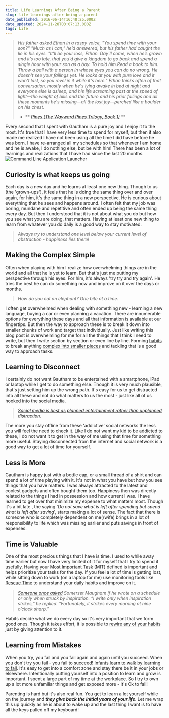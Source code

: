```yaml
---
title: Life Learnings After Being a Parent
slug: life-learnings-after-being-a-parent
date_published: 2016-06-14T16:48:25.000Z
date_updated: 2024-11-28T03:07:13.000Z
tags: Life
---
```


> *His father asked Ethan in a raspy voice, "You spend time with your son?"*
> *"Much as I can," he’d answered, but his father had caught the lie in his eyes.*
> *"It’ll be your loss, Ethan. Day'll come, when he’s grown and it’s too late, that you'd give a kingdom to go back and spend a single hour with your son as a boy. To hold him.Read a book to him. Throw a ball with a person in whose eyes you can do no wrong. He doesn't see your failings yet. He looks at you with pure love and it won't last, so you revel in it while it's here."*
> *Ethan thinks often of that conversation, mostly when he's lying awake in bed at night and everyone else is asleep, and his life screaming past at the speed of light—the weight of bills and the future and his prior failings and all these moments he's missing—all the lost joy—perched like a boulder on his chest.*
> - ** *[Pines (The Wayward Pines Trilogy, Book 1)](http://amzn.to/1YdxuYm)* **

Every second that I spent with Gautham is a pure joy and I enjoy it to the most. It's true that I have very less time to spend for myself, but then it also made me realized I have not been using all the time I did have before he was born. I have re-arranged all my schedules so that whenever I am home and he is awake, I do nothing else, but be with him! There has been a lot of learnings and realizations that I have had since the last 20 months.
![Command Line Application Launcher](__GHOST_URL__/content/images/gautham.jpg)
## **Curiosity is what keeps us going**

Each day is a new day and he learns at least one new thing. Though to us (the 'grown-ups'), it feels that he is doing the same thing over and over again, for him, it's the same thing in a new perspective. He is curious about everything that he sees and happens around. I often felt that my job was boring, mundane and repetitive and often ended up being the same thing every day. But then I understood that it is not about what you do but how you see what you are doing, that matters. Having at least one new thing to learn from whatever you do daily is a good way to stay motivated.

> *Always try to understand one level below your current level of abstraction - happiness lies there!*

## **Making the Complex Simple**

Often when playing with him I realize how overwhelming things are in the world and all that he is yet to learn. But that's just me putting my perspective through his eyes. For him, it's always 'try try and try again'. He tries the best he can do something now and improve on it over the days or months.

> *How do you eat an elephant? One bite at a time.*

I often get overwhelmed when dealing with something new - learning a new language, buying a car or even planning a vacation. There are innumerable options for everything these days and all that information is available at our fingertips. But then the way to approach these is to break it down into smaller chunks of work and target that individually. Just like writing this blog post is overwhelming for me for all the things that I think I need to write, but then I write section by section or even line by line. Forming [habits](http://amzn.to/1toWtyy) to break anything [complex into smaller pieces](http://amzn.to/1Xg6biH) and tackling that is a good way to approach tasks.

## **Learning to Disconnect**

I certainly do not want Gautham to be entertained with a smartphone, iPad or laptop while I get to do something else. Though it is very much plausible, that's just setting him up the wrong path. It's easy for us to get distracted into all these and not do what matters to us the most - just like all of us hooked into the social media.

> *[Social media is best as planned entertainment rather than unplanned distraction.](https://medium.com/life-learning/how-to-live-a-life-of-balance-and-high-productivity-bd5434a61c79#.26mh9yvec)*

The more you stay offline from these 'addictive' social networks the less you will feel the need to check it. Like I do not want my kid to be addicted to these, I do not want it to get in the way of me using that time for something more useful. Staying disconnected from the internet and social network is a good way to get a lot of time for yourself.

## **Less is More**

Gautham is happy just with a bottle cap, or a small thread of a shirt and can spend a lot of time playing with it. It's not in what you have but how you see things that you have matters. I was always attracted to the latest and coolest gadgets and often bought them too. Happiness then was directly related to the things I had in possession and how current I was. I have learned to get over that minimize my expense to what matters most. Though it's a bit late , the saying '*Do not save what is left after spending but spend what is left after saving*', starts making a lot of sense. The fact that there is someone who is completely dependent on me(/wife) brings in a lot of responsibility to life which was missing earlier and puts savings in front of expenses.

## **Time is Valuable**

One of the most precious things that I have is time. I used to while away time earlier but now I have very limited of it for myself that I try to spend it usefully. Having your [Most Important Task](http://zenhabits.net/purpose-your-day-most-important-task/) (MIT) defined is important and helps prioritize your tasks for the day. If you feel a lot of time is getting lost, while sitting down to work (on a laptop for me) use monitoring tools like [Rescue Time](https://www.rescuetime.com/) to understand your daily habits and improve on it.

> *[Someone once asked](http://quoteinvestigator.com/2013/10/30/inspire-nine/) Somerset Maugham if he wrote on a schedule or only when struck by inspiration. “I write only when inspiration strikes,” he replied. “Fortunately, it strikes every morning at nine o’clock sharp.”*

Habits decide what we do every day so it's very important that we form good ones. Though it takes effort, it is possible to [rewire any of your habits](http://charlesduhigg.com/how-habits-work/) just by giving attention to it.

## **Learning from Mistakes**

When you try, you fail and you fail again and again until you succeed. When you don't try you fail - you fail to succeed! [Infants learn to walk by learning to fall](http://www.psychologyinaction.org/2012/11/22/infants-learn-to-walk-by-learning-to-fall/). It's easy to get into a comfort zone and stay there be it in your jobs or elsewhere. Intentionally putting yourself into a position to learn and grow is important. I spent a large part of my time at the workplace. So I try to own up a lot more unfamiliar things and get exposed more - It's Ok to fail!

Parenting is hard but it's also real fun. You get to learn a lot yourself while on the journey and ***they give back the initial years of your life***. Let me wrap this up quickly as he is about to wake up and the last thing I want is to have all the keys pulled off my keyboard!
